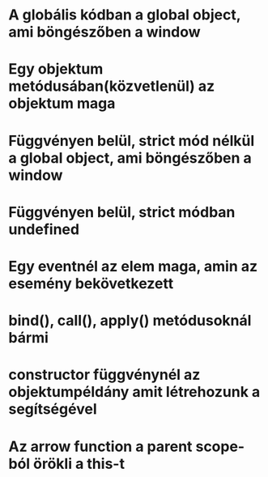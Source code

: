 # A globális kódban a global object, ami böngészőben a window
# Egy objektum metódusában(közvetlenül) az objektum maga
# Függvényen belül, strict mód nélkül a global object, ami böngészőben a window
# Függvényen belül, strict módban undefined
# Egy eventnél az elem maga, amin az esemény bekövetkezett
# bind(), call(), apply() metódusoknál bármi
# constructor függvénynél az objektumpéldány amit létrehozunk a segítségével
# Az arrow function a parent scope-ból örökli a this-t